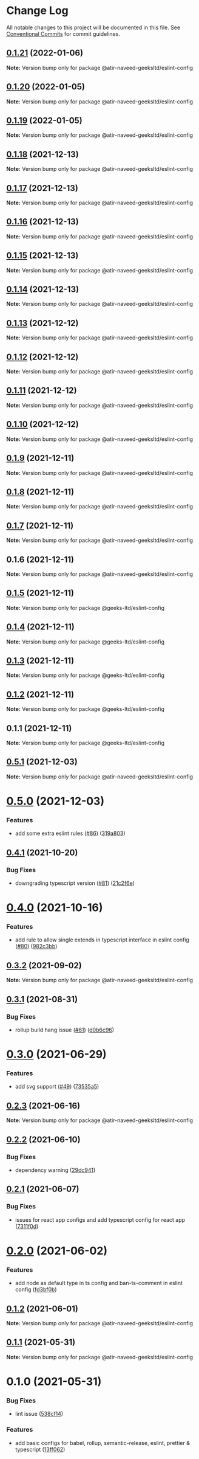 # Change Log

All notable changes to this project will be documented in this file.
See [Conventional Commits](https://conventionalcommits.org) for commit guidelines.

## [0.1.21](https://github.com/atir-naveed-geeksltd/react-config/compare/@atir-naveed-geeksltd/eslint-config@0.1.19...@atir-naveed-geeksltd/eslint-config@0.1.21) (2022-01-06)

**Note:** Version bump only for package @atir-naveed-geeksltd/eslint-config





## [0.1.20](https://github.com/atir-naveed-geeksltd/react-config/compare/@atir-naveed-geeksltd/eslint-config@0.1.19...@atir-naveed-geeksltd/eslint-config@0.1.20) (2022-01-05)

**Note:** Version bump only for package @atir-naveed-geeksltd/eslint-config





## [0.1.19](https://github.com/atir-naveed-geeksltd/react-config/compare/@atir-naveed-geeksltd/eslint-config@0.1.13...@atir-naveed-geeksltd/eslint-config@0.1.19) (2022-01-05)

**Note:** Version bump only for package @atir-naveed-geeksltd/eslint-config





## [0.1.18](https://github.com/atir-naveed-geeksltd/react-config/compare/@atir-naveed-geeksltd/eslint-config@0.1.13...@atir-naveed-geeksltd/eslint-config@0.1.18) (2021-12-13)

**Note:** Version bump only for package @atir-naveed-geeksltd/eslint-config





## [0.1.17](https://github.com/atir-naveed-geeksltd/react-config/compare/@atir-naveed-geeksltd/eslint-config@0.1.13...@atir-naveed-geeksltd/eslint-config@0.1.17) (2021-12-13)

**Note:** Version bump only for package @atir-naveed-geeksltd/eslint-config





## [0.1.16](https://github.com/atir-naveed-geeksltd/react-config/compare/@atir-naveed-geeksltd/eslint-config@0.1.13...@atir-naveed-geeksltd/eslint-config@0.1.16) (2021-12-13)

**Note:** Version bump only for package @atir-naveed-geeksltd/eslint-config






## [0.1.15](https://github.com/atir-naveed-geeksltd/react-config/compare/@atir-naveed-geeksltd/eslint-config@0.1.13...@atir-naveed-geeksltd/eslint-config@0.1.15) (2021-12-13)

**Note:** Version bump only for package @atir-naveed-geeksltd/eslint-config





## [0.1.14](https://github.com/atir-naveed-geeksltd/react-config/compare/@atir-naveed-geeksltd/eslint-config@0.1.13...@atir-naveed-geeksltd/eslint-config@0.1.14) (2021-12-13)

**Note:** Version bump only for package @atir-naveed-geeksltd/eslint-config





## [0.1.13](https://github.com/atir-naveed-geeksltd/react-config/compare/@atir-naveed-geeksltd/eslint-config@0.1.12...@atir-naveed-geeksltd/eslint-config@0.1.13) (2021-12-12)

**Note:** Version bump only for package @atir-naveed-geeksltd/eslint-config





## [0.1.12](https://github.com/atir-naveed-geeksltd/react-config/compare/@atir-naveed-geeksltd/eslint-config@0.1.11...@atir-naveed-geeksltd/eslint-config@0.1.12) (2021-12-12)

**Note:** Version bump only for package @atir-naveed-geeksltd/eslint-config





## [0.1.11](https://github.com/atir-naveed-geeksltd/react-config/compare/@atir-naveed-geeksltd/eslint-config@0.1.10...@atir-naveed-geeksltd/eslint-config@0.1.11) (2021-12-12)

**Note:** Version bump only for package @atir-naveed-geeksltd/eslint-config





## [0.1.10](https://github.com/atir-naveed-geeksltd/react-config/compare/@atir-naveed-geeksltd/eslint-config@0.1.9...@atir-naveed-geeksltd/eslint-config@0.1.10) (2021-12-12)

**Note:** Version bump only for package @atir-naveed-geeksltd/eslint-config





## [0.1.9](https://github.com/atir-naveed-geeksltd/react-config/compare/@atir-naveed-geeksltd/eslint-config@0.1.8...@atir-naveed-geeksltd/eslint-config@0.1.9) (2021-12-11)

**Note:** Version bump only for package @atir-naveed-geeksltd/eslint-config





## [0.1.8](https://github.com/atir-naveed-geeksltd/react-config/compare/@atir-naveed-geeksltd/eslint-config@0.1.7...@atir-naveed-geeksltd/eslint-config@0.1.8) (2021-12-11)

**Note:** Version bump only for package @atir-naveed-geeksltd/eslint-config





## [0.1.7](https://github.com/atir-naveed-geeksltd/react-config/compare/@atir-naveed-geeksltd/eslint-config@0.1.6...@atir-naveed-geeksltd/eslint-config@0.1.7) (2021-12-11)

**Note:** Version bump only for package @atir-naveed-geeksltd/eslint-config





## 0.1.6 (2021-12-11)

**Note:** Version bump only for package @atir-naveed-geeksltd/eslint-config






## [0.1.5](https://github.com/atir-naveed-geeksltd/react-config/compare/@geeks-ltd/eslint-config@0.1.4...@geeks-ltd/eslint-config@0.1.5) (2021-12-11)

**Note:** Version bump only for package @geeks-ltd/eslint-config





## [0.1.4](https://github.com/atir-naveed-geeksltd/react-config/compare/@geeks-ltd/eslint-config@0.1.3...@geeks-ltd/eslint-config@0.1.4) (2021-12-11)

**Note:** Version bump only for package @geeks-ltd/eslint-config





## [0.1.3](https://github.com/atir-naveed-geeksltd/react-config/compare/@geeks-ltd/eslint-config@0.1.2...@geeks-ltd/eslint-config@0.1.3) (2021-12-11)

**Note:** Version bump only for package @geeks-ltd/eslint-config





## [0.1.2](https://github.com/atir-naveed-geeksltd/react-config/compare/@geeks-ltd/eslint-config@0.1.1...@geeks-ltd/eslint-config@0.1.2) (2021-12-11)

**Note:** Version bump only for package @geeks-ltd/eslint-config





## 0.1.1 (2021-12-11)

**Note:** Version bump only for package @geeks-ltd/eslint-config






## [0.5.1](https://github.com/medly/configs/compare/@atir-naveed-geeksltd/eslint-config@0.5.0...@atir-naveed-geeksltd/eslint-config@0.5.1) (2021-12-03)

**Note:** Version bump only for package @atir-naveed-geeksltd/eslint-config





# [0.5.0](https://github.com/medly/configs/compare/@atir-naveed-geeksltd/eslint-config@0.4.1...@atir-naveed-geeksltd/eslint-config@0.5.0) (2021-12-03)


### Features

* add some extra eslint rules ([#86](https://github.com/medly/configs/issues/86)) ([319a803](https://github.com/medly/configs/commit/319a8033319c8b63634659363de0f8eb473b92fc))





## [0.4.1](https://github.com/medly/configs/compare/@atir-naveed-geeksltd/eslint-config@0.4.0...@atir-naveed-geeksltd/eslint-config@0.4.1) (2021-10-20)


### Bug Fixes

* downgrading typescript version ([#81](https://github.com/medly/configs/issues/81)) ([21c2f6e](https://github.com/medly/configs/commit/21c2f6e646032a46b1c8546cf10156c836cea5f6))





# [0.4.0](https://github.com/medly/configs/compare/@atir-naveed-geeksltd/eslint-config@0.3.2...@atir-naveed-geeksltd/eslint-config@0.4.0) (2021-10-16)


### Features

* add rule to allow single extends in typescript interface in eslint config ([#80](https://github.com/medly/configs/issues/80)) ([982c3bb](https://github.com/medly/configs/commit/982c3bbf467a974740f4265e2de014168ce49f41))





## [0.3.2](https://github.com/medly/configs/compare/@atir-naveed-geeksltd/eslint-config@0.3.1...@atir-naveed-geeksltd/eslint-config@0.3.2) (2021-09-02)

**Note:** Version bump only for package @atir-naveed-geeksltd/eslint-config





## [0.3.1](https://github.com/medly/configs/compare/@atir-naveed-geeksltd/eslint-config@0.3.0...@atir-naveed-geeksltd/eslint-config@0.3.1) (2021-08-31)


### Bug Fixes

* rollup build hang issue ([#61](https://github.com/medly/configs/issues/61)) ([d0b6c96](https://github.com/medly/configs/commit/d0b6c968396f5c293839b6aabf780ccffbd45cab))





# [0.3.0](https://github.com/medly/configs/compare/@atir-naveed-geeksltd/eslint-config@0.2.3...@atir-naveed-geeksltd/eslint-config@0.3.0) (2021-06-29)


### Features

* add svg support ([#49](https://github.com/medly/configs/issues/49)) ([73535a5](https://github.com/medly/configs/commit/73535a57bcbadf9da59be2dde76efab74d7f02db))





## [0.2.3](https://github.com/medly/configs/compare/@atir-naveed-geeksltd/eslint-config@0.2.2...@atir-naveed-geeksltd/eslint-config@0.2.3) (2021-06-16)

**Note:** Version bump only for package @atir-naveed-geeksltd/eslint-config





## [0.2.2](https://github.com/medly/configs/compare/@atir-naveed-geeksltd/eslint-config@0.2.1...@atir-naveed-geeksltd/eslint-config@0.2.2) (2021-06-10)


### Bug Fixes

* dependency warning ([29dc941](https://github.com/medly/configs/commit/29dc9416844032c6d3680fdbecaa3054af4f31f5))





## [0.2.1](https://github.com/medly/configs/compare/@atir-naveed-geeksltd/eslint-config@0.2.0...@atir-naveed-geeksltd/eslint-config@0.2.1) (2021-06-07)


### Bug Fixes

* issues for react app configs and add typescript config for react app ([7311f0d](https://github.com/medly/configs/commit/7311f0d210dfd264757b97375e504cc6c097074b))





# [0.2.0](https://github.com/medly/configs/compare/@atir-naveed-geeksltd/eslint-config@0.1.2...@atir-naveed-geeksltd/eslint-config@0.2.0) (2021-06-02)


### Features

* add node as default type in ts config and ban-ts-comment in eslint config ([fd3bf0b](https://github.com/medly/configs/commit/fd3bf0b9dbc71e4bc9bbe7e1e4cdff13e3371bb3))





## [0.1.2](https://github.com/medly/configs/compare/@atir-naveed-geeksltd/eslint-config@0.1.1...@atir-naveed-geeksltd/eslint-config@0.1.2) (2021-06-01)

**Note:** Version bump only for package @atir-naveed-geeksltd/eslint-config





## [0.1.1](https://github.com/medly/configs/compare/@atir-naveed-geeksltd/eslint-config@0.1.0...@atir-naveed-geeksltd/eslint-config@0.1.1) (2021-05-31)

**Note:** Version bump only for package @atir-naveed-geeksltd/eslint-config





# 0.1.0 (2021-05-31)


### Bug Fixes

* lint issue ([538cf14](https://github.com/medly/configs/commit/538cf1405ec1c76de412ed3378809afdbc28c45e))


### Features

* add basic configs for babel, rollup, semantic-release, eslint, prettier & typescript ([13ff062](https://github.com/medly/configs/commit/13ff0623177c58378914d01031328d71504653af))
